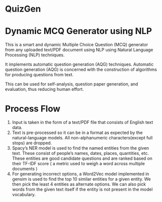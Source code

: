 # QuizGen
# Dynamic MCQ Generator using NLP

This is a smart and dynamic Multiple Choice Question (MCQ) generator from any uploaded text/PDF document using NLP using Natural Language Processing (NLP) techniques. 

It implements automatic question generation (AQG) techniques. Automatic question generation (AQG) is concerned with the construction of algorithms for producing questions from text.


This can be used for self-analysis, question paper generation, and evaluation, thus reducing human effort.

# Process Flow

1. Input is taken in the form of a text/PDF file that consists of English text data.
2. Text is pre-processed so it can be in a format as expected by the natural-language models. All non-alphanumeric characters(except full stops) are dropped.
3. Spacy’s NER model is used to find the named entities from the given text. These consist of people’s names, dates, places, quantities, etc.
These entities are good candidate questions and are ranked based on their TF-IDF score ( a metric used to weigh a word across multiple documents )
4. For generating incorrect options, a Word2Vec model implemented in gensim is used to find the top 10 similar entities for a given entity. We then pick the least 4 entities as alternate options. We can also pick words from the given text itself if the entity is not present in the model vocabulary.


